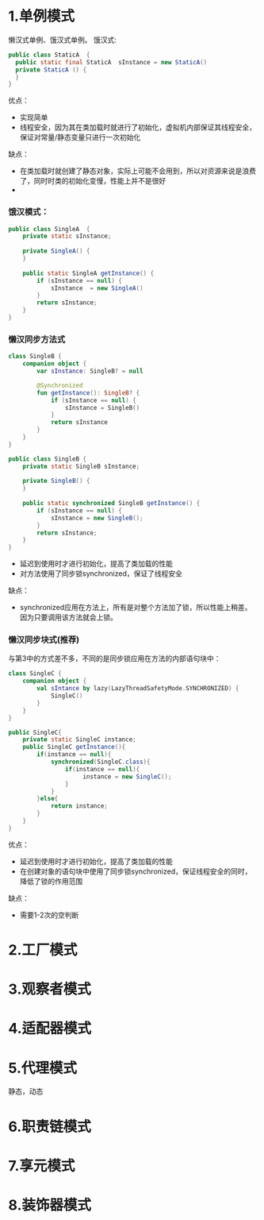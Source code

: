 # 1.单例模式 

懒汉式单例、饿汉式单例。 
饿汉式:
```java
public class StaticA  {
  public static final StaticA  sInstance = new StaticA()
  private StaticA () {
  }
}
```

优点：

- 实现简单
- 线程安全，因为其在类加载时就进行了初始化，虚拟机内部保证其线程安全，保证对常量/静态变量只进行一次初始化

缺点：

- 在类加载时就创建了静态对象，实际上可能不会用到，所以对资源来说是浪费了，同时时类的初始化变慢，性能上并不是很好
- 
### 饿汉模式：
```java
public class SingleA  {
    private static sInstance;
    
    private SingleA() {
    }
    
    public static SingleA getInstance() {
        if (sInstance == null) {
            sInstance  = new SingleA()
        }
        return sInstance;
    }
}
```
### 懒汉同步方法式
```kotlin
class SingleB {
    companion object {
        var sInstance: SingleB? = null

        @Synchronized
        fun getInstance(): SingleB? {
            if (sInstance == null) {
                sInstance = SingleB()
            }
            return sInstance
        }
    }
}
```
```java
public class SingleB {
    private static SingleB sInstance;
  
    private SingleB() {
    }
    
    public static synchronized SingleB getInstance() {
        if (sInstance == null) {
            sInstance = new SingleB();
        }
        return sInstance;
    }
}
```
- 延迟到使用时才进行初始化，提高了类加载的性能
- 对方法使用了同步锁synchronized，保证了线程安全

缺点：

- synchronized应用在方法上，所有是对整个方法加了锁，所以性能上稍差。因为只要调用该方法就会上锁。

### 懒汉同步块式(推荐)

与第3中的方式差不多，不同的是同步锁应用在方法的内部语句块中：
```kotlin
class SingleC {
    companion object {
        val sIntance by lazy(LazyThreadSafetyMode.SYNCHRONIZED) {
            SingleC()
        }
    }
}
```

```java
public SingleC{
	private static SingleC instance;
	public SingleC getInstance(){
		if(instance == null){
			synchronized(SingleC.class){
				if(instance == null){
					 instance = new SingleC();
				}
			}
		}else{
			return instance;
		}
	}
}

```
  
  优点：

- 延迟到使用时才进行初始化，提高了类加载的性能
- 在创建对象的语句块中使用了同步锁synchronized，保证线程安全的同时，降低了锁的作用范围

缺点：

- 需要1-2次的空判断

# 2.工厂模式

# 3.观察者模式

# 4.适配器模式

# 5.代理模式

静态，动态

# 6.职责链模式

# 7.享元模式

# 8.装饰器模式